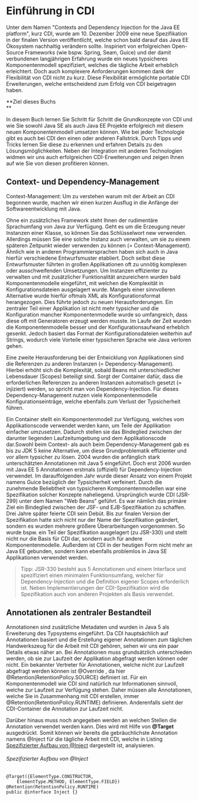 # Einführung in CDI

Unter dem Namen "Contexts and Dependency Injection for the Java EE platform", kurz CDI, wurde am 10. Dezember 2009 eine neue Spezifikation in der finalen Version veröffentlicht, welche schon bald darauf das Java EE Ökosystem nachhaltig verändern sollte. Inspiriert von erfolgreichen Open-Source Frameworks \(wie bspw. Spring, Seam, Guice\) und der damit verbundenen langjährigen Erfahrung wurde ein neues typsicheres Komponentenmodell spezifiziert, welches die tägliche Arbeit erheblich erleichtert. Doch auch komplexere Anforderungen kommen dank der Flexibilität von CDI nicht zu kurz. Diese Flexibilität ermöglichte portable CDI Erweiterungen, welche entscheidend zum Erfolg von CDI beigetragen haben.

**Ziel dieses Buchs  
**

In diesem Buch lernen Sie Schritt für Schritt die Grundkonzepte von CDI und wie Sie sowohl Java SE als auch Java EE Projekte erfolgreich mit diesem neuen Komponentenmodell umsetzen können. Wie bei jeder Technologie gibt es auch bei CDI den einen oder anderen Fallstrick. Durch Tipps und Tricks lernen Sie diese zu erkennen und erfahren Details zu den Lösungsmöglichkeiten. Neben der Integration mit anderen Technologien widmen wir uns auch erfolgreichen CDI-Erweiterungen und zeigen Ihnen auf wie Sie von diesen profitieren können.

## Context- und Dependency-Management

Context-Management: Um zu verstehen warum mit der Arbeit an CDI begonnen wurde, machen wir einen kurzen Ausflug in die Anfänge der Softwareentwicklung mit Java.

Ohne ein zusätzliches Framework steht Ihnen der rudimentäre Sprachumfang von Java zur Verfügung. Geht es um die Erzeugung neuer Instanzen einer Klasse, so können Sie das Schlüsselwort new verwenden. Allerdings müssen Sie eine solche Instanz auch verwalten, um sie zu einem späteren Zeitpunkt wieder verwenden zu können \(= Context-Management\). Ähnlich wie in anderen Programmiersprachen haben sich auch in Java hierfür verschiedene Entwurfsmuster etabliert. Doch selbst diese Entwurfsmuster führten in großen Applikationen oft zu unnötig komplexen oder ausschweifenden Umsetzungen. Um Instanzen effizienter zu verwalten und mit zusätzlicher Funktionalität anzureichern wurden bald Komponentenmodelle eingeführt, mit welchen die Komplexität in Konfigurationsdateien ausgelagert wurde. Mangels einer sinnvolleren Alternative wurde hierfür oftmals XML als Konfigurationsformat herangezogen. Dies führte jedoch zu neuen Herausforderungen. Ein zentraler Teil einer Applikation ist nicht mehr typsicher und die Konfiguration mancher Komponentenmodelle wurde so umfangreich, dass diese oft mit Generatoren erzeugt werden musste. Im Laufe der Zeit wurden die Komponentenmodelle besser und der Konfigurationsaufwand erheblich gesenkt. Jedoch basiert das Format der Konfigurationsdateien weiterhin auf Strings, wodurch viele Vorteile einer typsicheren Sprache wie Java verloren gehen.

Eine zweite Herausforderung bei der Entwicklung von Applikationen sind die Referenzen zu anderen Instanzen \(= Dependency-Management\). Hierbei erhöht sich die Komplexität, sobald Beans mit unterschiedlicher Lebensdauer \(Scopes\) beteiligt sind. Sorgt der Container dafür, dass die erforderlichen Referenzen zu anderen Instanzen automatisch gesetzt \(= injiziert\) werden, so spricht man von Dependency-Injection. Für dieses Dependency-Management nutzen viele Komponentenmodelle Konfigurationseinträge, welche ebenfalls zum Verlust der Typsicherheit führen.

Ein Container stellt ein Komponentenmodell zur Verfügung, welches vom Applikationscode verwendet werden kann, um Teile der Applikation einfacher umzusetzen. Dadurch stellen sie das Bindeglied zwischen der darunter liegenden Laufzeitumgebung und dem Applikationscode dar.Sowohl beim Context- als auch beim Dependency-Management gab es bis zu JDK 5 keine Alternative, um diese Grundproblematik effizienter und vor allem typsicher zu lösen. 2004 wurden die anfänglich stark unterschätzten Annotationen mit Java 5 eingeführt. Doch erst 2006 wurden mit Java EE 5 Annotationen erstmals \(offiziell\) für Dependency-Injection verwendet. Im darauffolgenden Jahr wurde dieser Ansatz von einem Projekt namens Guice bezüglich der Typsicherheit verfeinert. Durch die zunehmende Beliebtheit von typsicheren Komponentenmodellen war eine Spezifikation solcher Konzepte naheliegend. Ursprünglich wurde CDI \(JSR-299\) unter dem Namen "Web Beans" geführt. Es war nämlich das primäre Ziel ein Bindeglied zwischen der JSF- und EJB-Spezifikation zu schaffen. Drei Jahre später feierte CDI sein Debüt. Bis zur finalen Version der Spezifikation hatte sich nicht nur der Name der Spezifikation geändert, sondern es wurden mehrere größere Überarbeitungen vorgenommen. So wurde bspw. ein Teil der Spezifikation ausgelagert \(zu JSR-330\) und stellt nicht nur die Basis für CDI dar, sondern auch für andere Komponentenmodelle. Außerdem ist CDI in der heutigen Form nicht mehr an Java EE gebunden, sondern kann ebenfalls problemlos in Java SE Applikationen verwendet werden.

> Tipp: JSR-330 besteht aus 5 Annotationen und einem Interface und spezifiziert einen minimalen Funktionsumfang, welcher für Dependency-Injection und die Definition eigener Scopes erforderlich ist. Neben Implementierungen der CDI-Spezifikation wird die Spezifikation auch von anderen Projekten als Basis verwendet.

## Annotationen als zentraler Bestandteil

Annotationen sind zusätzliche Metadaten und wurden in Java 5 als Erweiterung des Typsystems eingeführt. Da CDI hauptsächlich auf Annotationen basiert und die Erstellung eigener Annotationen zum täglichen Handwerkszeug für die Arbeit mit CDI gehören, sehen wir uns ein paar Details etwas näher an. Bei Annotationen muss grundsätzlich unterschieden werden, ob sie zur Laufzeit der Applikation abgefragt werden können oder nicht. Ein bekannter Vertreter für Annotationen, welche nicht zur Laufzeit abgefragt werden können ist @Override , da hier @Retention\(RetentionPolicy.SOURCE\) definiert ist. Für ein Komponentenmodell wie CDI sind natürlich nur Informationen sinnvoll, welche zur Laufzeit zur Verfügung stehen. Daher müssen alle Annotationen, welche Sie in Zusammenhang mit CDI erstellen, immer @Retention\(RetentionPolicy.RUNTIME\) definieren. Anderenfalls sieht der CDI-Container die Annotation zur Laufzeit nicht.

Darüber hinaus muss noch angegeben werden an welchen Stellen die Annotation verwendet werden kann. Dies wird mit Hilfe von **@Target** ausgedrückt. Somit können wir bereits die gebräuchlichste Annotation namens @Inject für die tägliche Arbeit mit CDI, welche in Listing [Spezifizierter Aufbau von @Inject](#spezifizierter-aufbau-von-inject) dargestellt ist, analysieren.

###### Spezifizierter Aufbau von @Inject
```
@Target({ElementType.CONSTRUCTOR,
    ElementType.METHOD, ElementType.FIELD})
@Retention(RetentionPolicy.RUNTIME)
public @interface Inject {}
```



